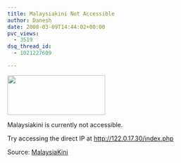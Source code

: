 ```yaml
---
title: Malaysiakini Not Accessible
author: Danesh
date: 2008-03-09T14:44:02+00:00
pvc_views:
  - 3519
dsq_thread_id:
  - 1021227609

---
```

<img loading="lazy" src="http://122.0.17.30/images/logo_en.gif" height="90" width="222" />

Malaysiakini is currently not accessible.

Try accessing the direct IP at <http://122.0.17.30/index.php>

Source: [MalaysiaKini][1]

 [1]: http://www.malaysiakini.com/